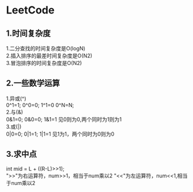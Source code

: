 # LeetCode
## 1.时间复杂度
1.二分查找的时间复杂度是O(logN)  
2.插入排序的最差时间复杂度是O(N2)  
3.冒泡排序的时间复杂度是O(N2)
## 2.一些数学运算
1.异或(^)  
  0^1=1; 0^0=0; 1^1=0 0^N=N;  
2.与(&)  
0&1=0; 0&0=0; 1&1=1 见0则为0,两个同时为1则为1  
3.或(|)  
0|0=0; 0|1=1; 1|1=1 见1为1，两个同时为0则为0  
## 3.求中点  
int mid = L + ((R-L)>>1);  
">>"为右运算符，num>>1，相当于num乘以2
"<<"为左运算符，num<<1,相当于num乘以2

